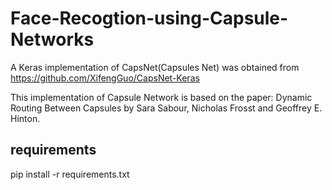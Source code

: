 # Face-Recogtion-using-Capsule-Networks


A Keras implementation of CapsNet(Capsules Net) was obtained from https://github.com/XifengGuo/CapsNet-Keras

This implementation of Capsule Network is based on the paper: Dynamic Routing Between Capsules by Sara Sabour, Nicholas Frosst and Geoffrey E. Hinton.

## requirements
pip install -r requirements.txt

